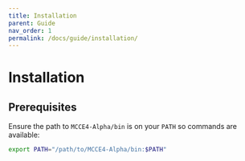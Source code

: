 ```yaml
---
title: Installation
parent: Guide
nav_order: 1
permalink: /docs/guide/installation/
---
```


# Installation

## Prerequisites

Ensure the path to `MCCE4-Alpha/bin` is on your `PATH` so commands are available:

```bash
export PATH="/path/to/MCCE4-Alpha/bin:$PATH"

